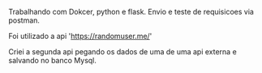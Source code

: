 
Trabalhando com Dokcer, python e flask.  Envio e teste de requisicoes via postman.

Foi utilizado a api 'https://randomuser.me/'

Criei a segunda api pegando os dados de uma de uma api externa e salvando no banco Mysql.
